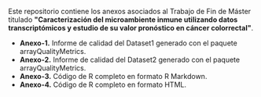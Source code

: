 Este repositorio contiene los anexos asociados al Trabajo de Fin de Máster titulado **"Caracterización del microambiente inmune utilizando datos transcriptómicos y estudio de su valor pronóstico en cáncer colorrectal"**.

- **Anexo-1.** Informe de calidad del Dataset1 generado con el paquete arrayQualityMetrics.
- **Anexo-2.** Informe de calidad del Dataset2 generado con el paquete arrayQualityMetrics.
- **Anexo-3.** Código de R completo en formato R Markdown. 
- **Anexo-4.** Código de R completo en formato HTML. 


